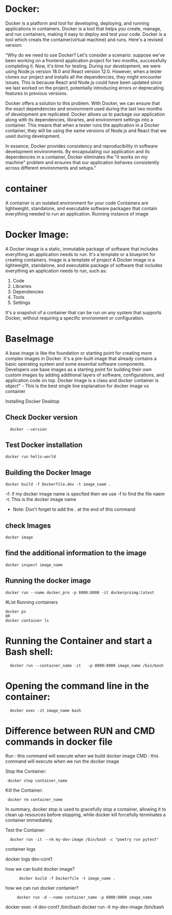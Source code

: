 
# Docker:
Docker is a platform and tool for developing, deploying, and running applications in containers.
Docker is a  tool that helps you create, manage, and run containers, making it easy to deploy and test your code.
Docker is a tool which creats the container(virtual machine) and runs.
Here's a revised version:

"Why do we need to use Docker? Let's consider a scenario: suppose we've been working on a frontend application project for two months, successfully completing it. Now, it's time for testing. During our development, we were using Node.js version 18.0 and React version 12.0. However, when a tester clones our project and installs all the dependencies, they might encounter issues. This is because React and Node.js could have been updated since we last worked on the project, potentially introducing errors or deprecating features in previous versions.

Docker offers a solution to this problem. With Docker, we can ensure that the exact dependencies and environment used during the last two months of development are replicated. Docker allows us to package our application along with its dependencies, libraries, and environment settings into a container. This means that when a tester runs the application in a Docker container, they will be using the same versions of Node.js and React that we used during development.

In essence, Docker provides consistency and reproducibility in software development environments. By encapsulating our application and its dependencies in a container, Docker eliminates the "it works on my machine" problem and ensures that our application behaves consistently across different environments and setups."

# container
A container is an isolated environment for your code
Containers are lightweight, standalone, and executable software packages that contain everything needed to run an application.
Running instance of image
#  Docker Image:
A Docker image is a static, immutable package of software that includes everything an application needs to run. It's a template or a blueprint for creating containers.
Image is a template of project
A Docker image is a lightweight, standalone, and executable package of software that includes everything an application needs to run, such as:

1. Code
2. Libraries
3. Dependencies
4. Tools
5. Settings

It's a snapshot of a container that can be run on any system that supports Docker, without requiring a specific environment or configuration.

# BaseImage
A base image is like the foundation or starting point for creating more complex images in Docker. It's a pre-built image that already contains a basic operating system and some essential software components. Developers use base images as a starting point for building their own custom images by adding additional layers of software, configurations, and application code on top.
Docker image is a class and docker container is object" - This is the best single line explanation for docker image vs container

Installing Docker Desktop 

## Check Docker version
  
      docker --version

## Test Docker installation

    docker run hello-world
## Building the Docker Image
  
    docker build -f Dockerfile.dev -t image_naem .
-f: if my docker image name is specfied then we use -f to find the file naem
-t: This is the docker image name 
* Note: Don't forget to add the . at the end of this command

## check Images

    docker image


## find the additional information to the image

    docker inspect image_name

## Running the docker image

    docker run --name docker_pro -p 8000:8000 -it dockerproimg:latest

#List Running containers
  

    docker ps
    OR
    docker container ls

 # Running the Container and start a Bash shell:

      docker run --container_name -it   -p 8000:8000 image_name /bin/bash
# Opening the command line in the container:

      docker exec -it image_name bash    

# Difference between RUN and CMD commands in docker file
Run : this command will execute when we build docker image
CMD : this command will execute when we run the docker image




Stop the Container:

     docker stop container_name

Kill the Container:

     docker rm container_name
In summary, docker stop is used to gracefully stop a container, allowing it to clean up resources before stopping, while docker kill forcefully terminates a container immediately.

Test the Container:

      docker run -it --rm my-dev-image /bin/bash -c "poetry run pytest"

container logs

docker logs dev-cont1


how we can build docker image?


          docker build -f Dockerfile -t image_name . 
how we can run docker contanier?
   
         docker run -d --name container_name -p 8000:8000 image_name

docker exec -it dev-cont1 /bin/bash
docker run -it my-dev-image /bin/bash
